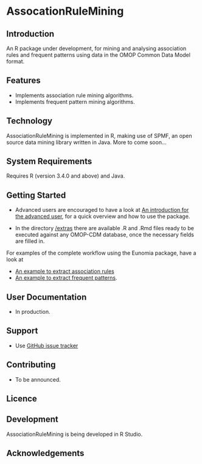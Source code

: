 # AssocationRuleMining

## Introduction

An R package under development, for mining and analysing association rules and frequent patterns using data in the OMOP Common Data Model format. 

## Features

- Implements association rule mining algorithms.
- Implements frequent pattern mining algorithms.

## Technology

AssociationRuleMining is implemented in R, making use of SPMF, an open source data mining library written in Java. More to come soon...

## System Requirements

Requires R (version 3.4.0 and above) and Java.

## Getting Started  
  
- Advanced users are encouraged to have a look at [An introduction for the advanced user](https://github.com/mi-erasmusmc/AssociationRuleMining/blob/master/doc/AdvancedUsers.pdf), for a quick overview and how to use the package.  

- In the directory [/extras](https://github.com/mi-erasmusmc/AssociationRuleMining/blob/master/extras) there are available .R and .Rmd files ready to be executed against any OMOP-CDM database, once the necessary fields are filled in. 
  
For examples of the complete workflow using the Eunomia package, have a look at   
  
- [An example to extract association rules](https://github.com/mi-erasmusmc/AssociationRuleMining/blob/master/examples/AR_example_workflow_Eunomia.Rmd)  
- [An example to extract frequent patterns](https://github.com/mi-erasmusmc/AssociationRuleMining/blob/master/examples/FP_example_workflow_Eunomia.Rmd).  

## User Documentation

- In production.

## Support

- Use [GitHub issue tracker](https://github.com/mi-erasmusmc/AssociationRuleMining/issues)

## Contributing

- To be announced.

## Licence

## Development

AssociationRuleMining is being developed in R Studio.

## Acknowledgements
